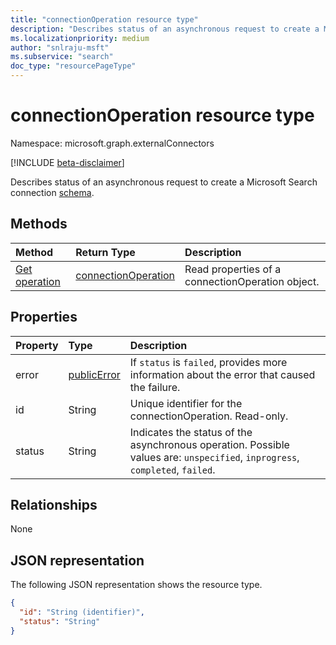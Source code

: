```yaml
---
title: "connectionOperation resource type"
description: "Describes status of an asynchronous request to create a Microsoft Search connection schema."
ms.localizationpriority: medium
author: "snlraju-msft"
ms.subservice: "search"
doc_type: "resourcePageType"
---
```


# connectionOperation resource type

Namespace: microsoft.graph.externalConnectors

[!INCLUDE [beta-disclaimer](../../includes/beta-disclaimer.md)]

Describes status of an asynchronous request to create a Microsoft Search connection [schema](externalconnectors-schema.md).

## Methods

| Method       | Return Type | Description |
|:-------------|:------------|:------------|
| [Get operation](../api/externalconnectors-connectionoperation-get.md) | [connectionOperation](externalconnectors-connectionoperation.md) | Read properties of a connectionOperation object. |

## Properties

| Property | Type                          | Description                       |
|:---------|:------------------------------|:----------------------------------|
| error    | [publicError](publicerror.md) | If `status` is `failed`, provides more information about the error that caused the failure. |
| id       | String                        | Unique identifier for the connectionOperation. Read-only. |
| status   | String                        | Indicates the status of the asynchronous operation. Possible values are: `unspecified`, `inprogress`, `completed`, `failed`. |

## Relationships

None

## JSON representation

The following JSON representation shows the resource type.

<!-- {
  "blockType": "resource",
  "optionalProperties": [

  ],
  "@odata.type": "microsoft.graph.externalConnectors.connectionOperation",
  "keyProperty": "id"
}-->

```json
{
  "id": "String (identifier)",
  "status": "String"
}
```

<!-- uuid: 16cd6b66-4b1a-43a1-adaf-3a886856ed98
2019-02-04 14:57:30 UTC -->
<!-- {
  "type": "#page.annotation",
  "description": "connectionOperation resource",
  "keywords": "",
  "section": "documentation",
  "tocPath": ""
}-->
